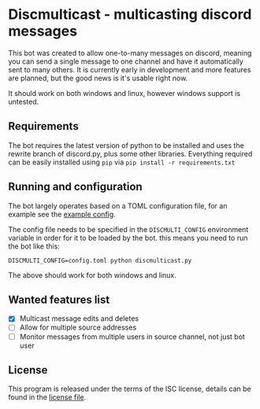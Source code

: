# Discmulticast - multicasting discord messages
This bot was created to allow one-to-many messages on discord, meaning you can send a single message to one channel and have it automatically sent to many others. It is currently early in development and more features are planned, but the good news is it's usable right now.

It should work on both windows and linux, however windows support is untested.

## Requirements
The bot requires the latest version of python to be installed and uses the rewrite branch of discord.py, plus some other libraries. Everything required can be easily installed using `pip` via `pip install -r requirements.txt`

## Running and configuration
The bot largely operates based on a TOML configuration file, for an example see the [example config](example_config.txt).

The config file needs to be specified in the `DISCMULTI_CONFIG` environment variable in order for it to be loaded by the bot.
this means you need to run the bot like this:
```
DISCMULTI_CONFIG=config.toml python discmulticast.py
```
The above should work for both windows and linux.

## Wanted features list
- [x] Multicast message edits and deletes
- [ ] Allow for multiple source addresses
- [ ] Monitor messages from multiple users in source channel, not just bot user

## License
This program is released under the terms of the ISC license, details can be found in the [license file](LICENSE.txt).
